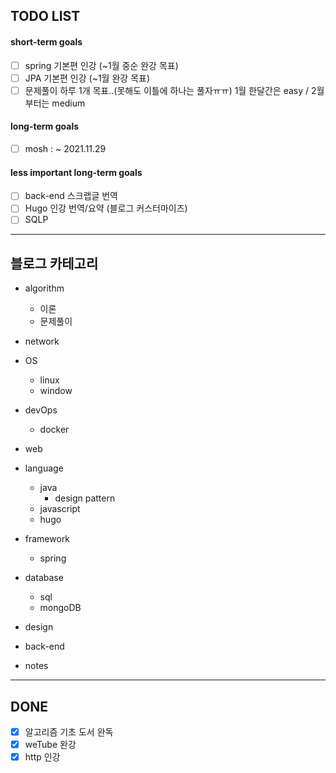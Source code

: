## TODO LIST

#### short-term goals

- [ ] spring 기본편 인강 (~1월 중순 완강 목표)
- [ ] JPA 기본편 인강 (~1월 완강 목표)
- [ ] 문제풀이 하루 1개 목표..(못해도 이틀에 하나는 풀자ㅠㅠ)
      1월 한달간은 easy / 2월부터는 medium 

#### long-term goals
- [ ] mosh : ~  2021.11.29

#### less important long-term goals
- [ ] back-end 스크랩글 번역
- [ ] Hugo 인강 번역/요약 (블로그 커스터마이즈)
- [ ] SQLP

-----

## 블로그 카테고리

- algorithm
  - 이론
  - 문제풀이
- network
- OS
  - linux
  - window
- devOps
  - docker
- web
- language
  - java
    - design pattern
  - javascript
  - hugo
- framework
  - spring
- database
  - sql
  - mongoDB
- design
- back-end

- notes

-----

## DONE

- [X] 알고리즘 기초 도서 완독
- [X] weTube 완강
- [X] http 인강